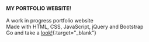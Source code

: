 **MY PORTFOLIO WEBSITE!** <br><br>
A work in progress portfolio website <br>
Made with HTML, CSS, JavaScript, jQuery and Bootstrap <br>
Go and take a [look!](https://kevinli23.github.io/){:target="_blank"}
